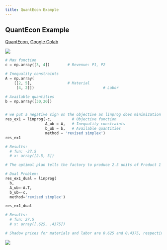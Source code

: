 ```yaml
---
title: QuantEcon Example
---
```

## QuantEcon Example

[QuantEcon](https://python.quantecon.org/lp_intro.html), [Google Colab](https://colab.research.google.com/drive/10Hjet_MImjqmyLn3C08aw6mNoG2tsb72#scrollTo=89bd93d8)

![](https://i.imgur.com/Ba5hB8A.png)



```python
# Max function
c = np.array([3, 4])        # Revenue: P1, P2

# Inequality constraints
A = np.array(
    [[2, 5],                # Material
     [4, 2]])								# Labor

# Available quantities
b = np.array([30,20])


# we put a negative sign on the objective as linprog does minimization
res_ex1 = linprog(-c,         # Objective function
                  A_ub = A,   # Inequality constraints
                  b_ub = b,   # Available quantities
                  method = 'revised simplex')
res_ex1

# Results:
  # fun: -27.5
  # x: array([2.5, 5])

# The optimal plan tells the factory to produce 2.5 units of Product 1 and 5 units of Product 2; that generates a maximizing value of revenue of 27.5.
```

```python
# Dual Problem:
res_ex1_dual = linprog(
  b, 
  A_ub=-A.T, 
  b_ub=-c, 
  method='revised simplex')

res_ex1_dual

# Results:
  # fun: 27.5
  # x: array([.625, .4375])

# Shadow prices for materials and labor are 0.625 and 0.4375, respectively.
```

![](https://python.quantecon.org/_images/lp_intro_3_0.png)



